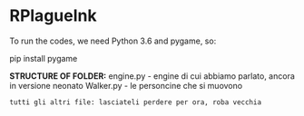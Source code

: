 # RPlagueInk
To run the codes, we need Python 3.6 and pygame, so:

pip install pygame

<b>STRUCTURE OF FOLDER:</b>
    engine.py - engine di cui abbiamo parlato, ancora in versione neonato
    Walker.py - le personcine che si muovono
    
    tutti gli altri file: lasciateli perdere per ora, roba vecchia
